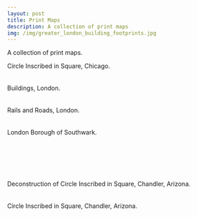 ```yaml
---
layout: post
title: Print Maps
description: A collection of print maps
img: /img/greater_london_building_footprints.jpg
---
```


A collection of print maps.

<div class="col">
	<img class="col" src="{{ site.baseurl }}/img/chicago_circle_in_square_1575sqm.jpg" alt="" title=""/>
</div>
<div class="col caption">
	Circle Inscribed in Square, Chicago.
</div>

<br>
<br>

<div class="col">
	<img class="col" src="{{ site.baseurl }}/img/greater_london_building_footprints.jpg" alt="" title=""/>
</div>
<div class="col caption">
	Buildings, London.
</div>

<br>
<br>

<div class="col">
	<img class="col" src="{{ site.baseurl }}/img/london_rail_and_road_map_minimalistic.png" alt="" title=""/>
</div>
<div class="col caption">
	Rails and Roads, London.
</div>

<br>
<br>

<div class="col">
	<img class="col" src="{{ site.baseurl }}/img/southwark.jpeg" alt="" title=""/>
</div>
<div class="col caption">
	London Borough of Southwark.
</div>

<br>
<br>
<br>
<br>
<br>
<br>

<div class="col">
	<img class="col" src="{{ site.baseurl }}/img/deconstruction_3235sqm_circle_inscribed_in_square_chandler_az_ii.png" alt="" title=""/>
</div>
<div class="col caption">
	Deconstruction of Circle Inscribed in Square, Chandler, Arizona.
</div>
 
<br>
<br>

<div class="col">
	<img class="col" src="{{ site.baseurl }}/img/arizona_cha_phoenix_circle_in_square_3235sqm.jpg" alt="" title=""/>
</div>
<div class="col caption">
	Circle Inscribed in Square, Chandler, Arizona.
</div>
